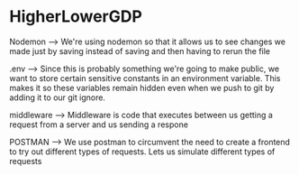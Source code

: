 # HigherLowerGDP

Nodemon --> We're using nodemon so that it allows us to see changes we made just by saving instead of saving and then having to rerun the file

.env --> Since this is probably something we're going to make public, we want to store certain sensitive constants in an environment variable. This makes it so these variables remain hidden even when we push to git by adding it to our git ignore. 

middleware --> Middleware is code that executes between us getting a request from a server and us sending a respone

POSTMAN --> We use postman to circumvent the need to create a frontend to try out different types of requests. Lets us simulate different types of requests